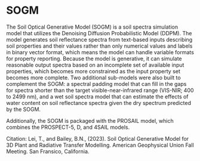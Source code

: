 # SOGM
The Soil Optical Generative Model (SOGM) is a soil spectra simulation model that utilizes the Denoising Diffusion Probabilistic Model (DDPM). The model generates soil reflectance spectra from text-based inputs describing soil properties and their values rather than only numerical values and labels in binary vector format, which means the model can handle variable formats for property reporting. Because the model is generative, it can simulate reasonable output spectra based on an incomplete set of available input properties, which becomes more constrained as the input property set becomes more complete. Two additional sub-models were also built to complement the SOGM: a spectral padding model that can fill in the gaps for spectra shorter than the target visible-near-infrared range (VIS-NIR; 400 to 2499 nm), and a wet soil spectra model that can estimate the effects of water content on soil reflectance spectra given the dry spectrum predicted by the SOGM.

Additionally, the SOGM is packaged with the PROSAIL model, which combines the PROSPECT-5, D, and 4SAIL models.

Citation: Lei, T., and Bailey, B.N., (2023). Soil Optical Generative Model for 3D Plant and Radiative Transfer Modelling. American Geophysical Union Fall Meeting. San Fransico, California.
